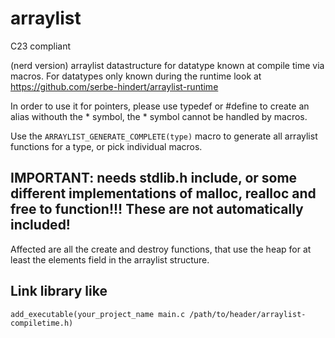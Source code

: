 # arraylist
C23 compliant

(nerd version)
arraylist datastructure for datatype known at compile time via macros.
For datatypes only known during the runtime look at https://github.com/serbe-hindert/arraylist-runtime

In order to use it for pointers, please use typedef or #define to create an alias withouth the * symbol, the * symbol cannot be handled by macros.

Use the ```ARRAYLIST_GENERATE_COMPLETE(type)``` macro to generate all arraylist functions for a type, or pick individual macros.

## IMPORTANT: needs stdlib.h include, or some different implementations of malloc, realloc and free to function!!! These are not automatically included!
Affected are all the create and destroy functions, that use the heap for at least the elements field in the arraylist structure.

## Link library like
```
add_executable(your_project_name main.c /path/to/header/arraylist-compiletime.h)
```
